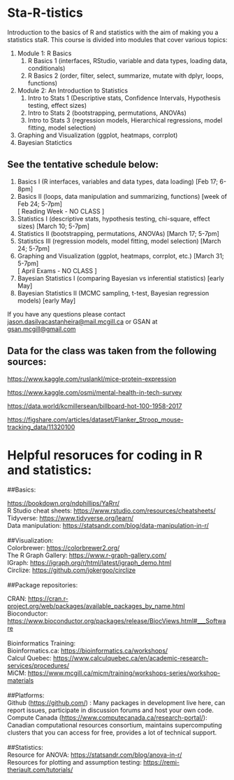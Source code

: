 # Sta-R-tistics
Introduction to the basics of R and statistics with the aim of making you a statistics staR. This course is divided into modules that cover various topics: 

1. Module 1: R Basics 
      1. R Basics 1 (interfaces, RStudio, variable and data types, loading data, conditionals)
      2. R Basics 2 (order, filter, select, summarize, mutate with dplyr, loops, functions)
2. Module 2: An Introduction to Statistics 
      1. Intro to Stats 1 (Descriptive stats, Confidence Intervals, Hypothesis testing, effect sizes)
      2. Intro to Stats 2 (bootstrapping, permutations, ANOVAs)
      3. Intro to Stats 3 (regression models, Hierarchical regressions, model fitting, model selection)
4. Graphing and Visualization (ggplot, heatmaps, corrplot)
5. Bayesian Statictics   

## See the tentative schedule below: 

1) Basics I (R interfaces, variables and data types, data loading) [Feb 17; 6-8pm]
2) Basics II (loops, data manipulation and summarizing, functions) [week of Feb 24; 5-7pm]<br>
[ Reading Week - NO CLASS ]<br>
3) Statistics I (descriptive stats, hypothesis testing, chi-square, effect sizes) [March 10; 5-7pm]
4) Statistics II (bootstrapping, permutations, ANOVAs) [March 17; 5-7pm]
5) Statistics III (regression models, model fitting, model selection) [March 24; 5-7pm]
6) Graphing and Visualization (ggplot, heatmaps, corrplot, etc.) [March 31; 5-7pm]<br>
[ April Exams - NO CLASS ]<br>
7) Bayesian Statistics I (comparing Bayesian vs inferential statistics) [early May]
8) Bayesian Statistics II (MCMC sampling, t-test, Bayesian regression models) [early May]


If you have any questions please contact jason.dasilvacastanheira@mail.mcgill.ca or GSAN at gsan.mcgill@gmail.com


## Data for the class was taken from the following sources:

https://www.kaggle.com/ruslankl/mice-protein-expression

https://www.kaggle.com/osmi/mental-health-in-tech-survey

https://data.world/kcmillersean/billboard-hot-100-1958-2017

https://figshare.com/articles/dataset/Flanker_Stroop_mouse-tracking_data/11320100 


# Helpful resoruces for coding in R and statistics: 

##Basics:
 
https://bookdown.org/ndphillips/YaRrr/ <br>
R Studio cheat sheets: https://www.rstudio.com/resources/cheatsheets/ <br>
Tidyverse: https://www.tidyverse.org/learn/ <br>
Data manipulation: https://statsandr.com/blog/data-manipulation-in-r/<br> <br>
##Visualization: <br>
Colorbrewer: https://colorbrewer2.org/ <br>
The R Graph Gallery: https://www.r-graph-gallery.com/ <br>
IGraph: https://igraph.org/r/html/latest/igraph_demo.html <br>
Circlize: https://github.com/jokergoo/circlize <br> <br>
##Package repositories:  <br>

CRAN: https://cran.r-project.org/web/packages/available_packages_by_name.html <br>
Bioconductor: https://www.bioconductor.org/packages/release/BiocViews.html#___Software <br> <br>
Bioinformatics Training:  <br>
Bioinformatics.ca: https://bioinformatics.ca/workshops/ <br>
Calcul Quebec: https://www.calculquebec.ca/en/academic-research-services/procedures/ <br>
MiCM: https://www.mcgill.ca/micm/training/workshops-series/workshop-materials <br> <br>
##Platforms: <br>
Github (https://github.com/) : Many packages in development live here, can report issues, participate in discussion forums and host your own code. <br>
Compute Canada (https://www.computecanada.ca/research-portal/): Canadian computational resources consortium, maintains supercomputing clusters that you can access for free, provides a lot of technical support.   <br> <br>
##Statistics:<br>
Resource for ANOVA: https://statsandr.com/blog/anova-in-r/ <br>
Resources for plotting and assumption testing: https://remi-theriault.com/tutorials/ <br>


